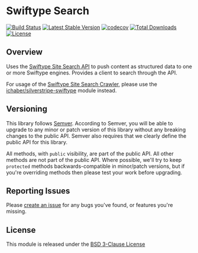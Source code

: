 # Swiftype Search

[![Build Status](https://travis-ci.org/marczhermo/swiftype-search.svg?branch=master)](https://travis-ci.org/marczhermo/swiftype-search)
[![Latest Stable Version](https://poser.pugx.org/marczhermo/swiftype-search/v/stable)](https://packagist.org/packages/marczhermo/swiftype-search)
[![codecov](https://codecov.io/gh/marczhermo/swiftype-search/branch/master/graph/badge.svg)](https://codecov.io/gh/marczhermo/swiftype-search)
[![Total Downloads](https://poser.pugx.org/marczhermo/swiftype-search/downloads)](https://packagist.org/packages/marczhermo/swiftype-search)
[![License](https://poser.pugx.org/marczhermo/swiftype-search/license)](https://packagist.org/packages/marczhermo/swiftype-search)

## Overview

Uses the [Swiftype Site Search API](https://swiftype.com/documentation/site-search/overview) to push content as structured data to one or more Swiftype engines. Provides a client to search through the API.

For usage of the [Swiftype Site Search Crawler](https://swiftype.com/documentation/site-search/overview#engine_types), please use the [ichaber/silverstripe-swiftype](https://github.com/ichaber/silverstripe-swiftype) module instead.

## Versioning

This library follows [Semver](http://semver.org). According to Semver,
you will be able to upgrade to any minor or patch version of this library
without any breaking changes to the public API. Semver also requires that
we clearly define the public API for this library.

All methods, with `public` visibility, are part of the public API. All
other methods are not part of the public API. Where possible, we'll try
to keep `protected` methods backwards-compatible in minor/patch versions,
but if you're overriding methods then please test your work before upgrading.

## Reporting Issues

Please [create an issue](https://github.com/marczhermo/silverstripe-sscounter/issues)
for any bugs you've found, or features you're missing.

## License

This module is released under the [BSD 3-Clause License](LICENSE)
